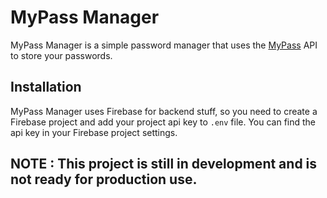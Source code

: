 # MyPass Manager

MyPass Manager is a simple password manager that uses the [MyPass](https://mypassmanager.ml) API to store your passwords.

## Installation
MyPass Manager uses Firebase for backend stuff, so you need to create a Firebase project and add your project api key to `.env` file. You can find the api key in your Firebase project settings.




## NOTE : This project is still in development and is not ready for production use.